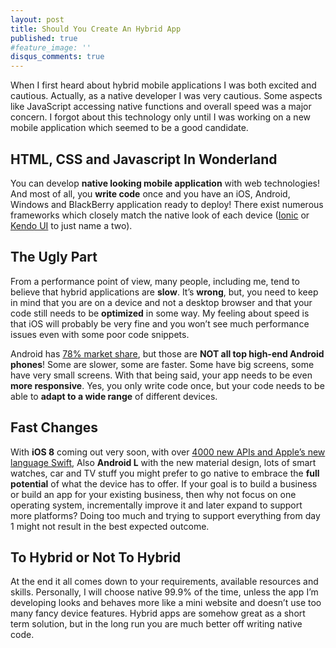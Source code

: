 ```yaml
---
layout: post
title: Should You Create An Hybrid App
published: true
#feature_image: ''
disqus_comments: true
---
```



When I first heard about hybrid mobile applications I was both excited and cautious. Actually, as a native developer I was very cautious. Some aspects like JavaScript accessing native functions and overall speed was a major concern. I forgot about this technology only until I was working on a new mobile application which seemed to be a good candidate. 

## HTML, CSS and Javascript In Wonderland

You can develop **native looking mobile application** with web technologies! And most of all, you **write code** once and you have an iOS, Android, Windows and BlackBerry application ready to deploy! There exist numerous frameworks which closely match the native look of each device ([Ionic](http://ionicframework.com) or [Kendo UI](http://www.telerik.com/kendo-ui) to just name a two).

## The Ugly Part

From a performance point of view, many people, including me, tend to believe that hybrid applications are **slow**. It’s **wrong**, but, you need to keep in mind that you are on a device and not a desktop browser and that your code still needs to be **optimized** in some way. My feeling about speed is that iOS will probably be very fine and you won’t see much performance issues even with some poor code snippets. 

Android has [78% market share](http://www.businessinsider.com/iphone-v-android-market-share-2014-5), but those are **NOT all top high-end Android phones**! Some are slower, some are faster. Some have big screens, some have very small screens. With that being said, your app needs to be even **more responsive**. Yes, you only write code once, but your code needs to be able to **adapt to a wide range** of different devices.

## Fast Changes

With **iOS 8** coming out very soon, with over [4000 new APIs and Apple’s new language Swift](https://developer.apple.com/ios8/), Also **Android L** with the new material design, lots of smart watches, car and TV stuff you might prefer to go native to embrace the **full potential** of what the device has to offer. If your goal is to build a business or build an app for your existing business, then why not focus on one operating system, incrementally improve it and later expand to support more platforms? Doing too much and trying to support everything from day 1 might not result in the best expected outcome.

## To Hybrid or Not To Hybrid

At the end it all comes down to your requirements, available resources and skills. Personally, I will choose native 99.9% of the time, unless the app I’m developing looks and behaves more like a mini website and doesn’t use too many fancy device features. Hybrid apps are somehow great as a short term solution, but in the long run you are much better off writing native code. 
